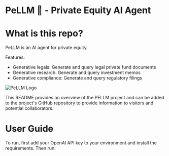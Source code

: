 # PeLLM 🏦 - Private Equity AI Agent

# What is this repo?
PeLLM is an AI agent for private equity.

Features:
- Generative legals: Generate and query legal private fund documents
- Generative research: Generate and query investment memos
- Generative compliance: Generate and query regulatory filings

![PeLLM Logo](https://i.ibb.co/ryRCKvc/Screenshot-2023-10-07-at-16-52-49.png)

This README provides an overview of the PELLM project and can be added to the project's GitHub repository to provide information to visitors and potential collaborators.

# User Guide
To run, first add your OpenAI API key to your environment and install the requirements. Then run:
